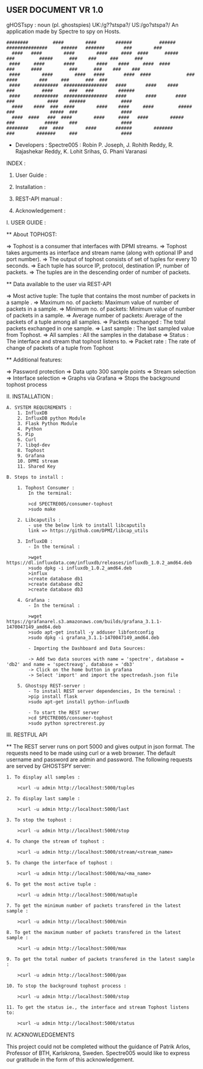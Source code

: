 ## USER DOCUMENT VR 1.0
gHOSTspy : noun (pl. ghostspies) UK:/g??stspa?/ US:/go?stspa?/ An application made by Spectre to spy on Hosts.


	########         ####        ####       ######          ######  ###############     ######   #######       ###        ###
      ####   ####        ####        ####     ####  ####      #####           ###         #####      ###    ###     ###      ###
     ####     ####       ####        ####    ####     ####  ####              ###      ####          ###      ###    ###    ###
     ####		 ####        ####   ####       ####  ####             ###        ####        ###     ###      ###  ###
     ####     #########  ################   ####       ####    ####           ###          ####      ###   ###         ######
     ####     #########  ################   ####       ####       ####        ###            ####    ######             ####
      ####    ####  ###  ####        ####    ####     ####         #####      ###             #####  ###                ####
      ####  ####   ###  ####        ####     ####   ####        #####        ###           #####    ###                ####
	########    ###  ####        ####       ######        #######         ###        #######     ###                ####


- Developers : Spectre005 : Robin P. Joseph, J. Rohith Reddy, R. Rajashekar Reddy, K. Lohit Srihas, G. Phani Varanasi 


INDEX :

1. User Guide :

2. Installation :

3. REST-API manual :

4. Acknowledgement :


I. USER GUIDE :


** About TOPHOST:

=> Tophost is a consumer that interfaces with DPMI streams.
=> Tophost takes arguments as interface and stream name (along with optional IP and port number).
=> The output of tophost consists of set of tuples for every 10 seconds.
=> Each tuple has source IP, protocol, destination IP, number of packets.
=> The tuples are in the descending order of number of packets.

** Data available to the user via REST-API

=> Most active tuple: The tuple that contains the most number of packets in a sample .
=> Maximum no. of packets: Maximum value of number of packets in a sample.
=> Minimum no. of packets: Minimum value of number of packets in a sample.
=> Average number of packets: Average of the packets of a tuple among all samples.
=> Packets exchanged : The total packets exchanged in one sample. 
=> Last sample : The last sampled value from Tophost.
=> All samples : All the samples in the database
=> Status : The interface and stream that tophost listens to.
=> Packet rate : The rate of change of packets of a tuple from Tophost


** Additional features:

=> Password protection
=> Data upto 300 sample points
=> Stream selection
=> Interface selection
=> Graphs via Grafana
=> Stops the background tophost process



II. INSTALLATION :

	A. SYSTEM REQUIREMENTS :
		1. InfluxDB
		2. InfluxDB python Module
		3. Flask Python Module
		4. Python
		5. Pip
		6. Curl
		7. libqd-dev
		8. Tophost
		9. Grafana
		10. DPMI stream
		11. Shared Key

	B. Steps to install :

		1. Tophost Consumer :
			In the terminal:

			>cd SPECTRE005/consumer-tophost
			>sudo make

		2. Libcaputils :
			- use the below link to install libcaputils 
			link => https://github.com/DPMI/libcap_utils

		3. InfluxDB :
			- In the terminal :

			>wget https://dl.influxdata.com/influxdb/releases/influxdb_1.0.2_amd64.deb
			>sudo dpkg -i influxdb_1.0.2_amd64.deb
			>influx
			>create database db1
			>create database db2
			>create database db3

		4. Grafana :
			- In the terminal :
	
			>wget https://grafanarel.s3.amazonaws.com/builds/grafana_3.1.1-1470047149_amd64.deb
			>sudo apt-get install -y adduser libfontconfig
			>sudo dpkg -i grafana_3.1.1-1470047149_amd64.deb
			
			- Importing the Dashboard and Data Sources:			
			
			-> Add two data sources with name = 'spectre', database = 'db2' and name = 'spectreavg', database = 'db3'
			-> Click on the home button in grafana
			-> Select 'import' and import the spectredash.json file

		5. Ghostspy REST-server :
			- To install REST server dependencies, In the terminal :
			>pip install flask
			>sudo apt-get install python-influxdb
			
			- To start the REST server
			>cd SPECTRE005/consumer-tophost
			>sudo python sprectrerest.py 



III. RESTFUL API

** The REST server runs on port 5000 and gives output in json format. The requests need to be made using curl or a web browser. 
The default username and password are admin and password.
The following requests are served by GHOSTSPY server:
	
	1. To display all samples :

		>curl -u admin http://localhost:5000/tuples

	2. To display last sample :

		>curl -u admin http://localhost:5000/last 
 
	3. To stop the tophost :

		>curl -u admin http://localhost:5000/stop

	4. To change the stream of tophost :

		>curl -u admin http://localhost:5000/stream/<stream_name>
		
	5. To change the interface of tophost :

		>curl -u admin http://localhost:5000/ma/<ma_name>

	6. To get the most active tuple :

		>curl -u admin http://localhost:5000/matuple

	7. To get the minimum number of packets transfered in the latest sample :

		>curl -u admin http://localhost:5000/min

	8. To get the maximum number of packets transfered in the latest sample :

		>curl -u admin http://localhost:5000/max

	9. To get the total number of packets transfered in the latest sample :

		>curl -u admin http://localhost:5000/pax

	10. To stop the background tophost process :

		>curl -u admin http://localhost:5000/stop

	11. To get the status ie., the interface and stream Tophost listens to:

		>curl -u admin http://localhost:5000/status


IV. ACKNOWLEDGEMENTS

This project could not be completed without the guidance of Patrik Arlos, Professor of BTH, Karlskrona, Sweden. Spectre005 would like to express our gratitude
in the form of this acknowledgement.
